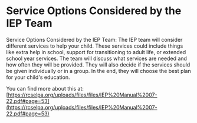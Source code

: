 # Service Options Considered by the IEP Team
Service Options Considered by the IEP Team: The IEP team will consider different services to help your child. These services could include things like extra help in school, support for transitioning to adult life, or extended school year services. The team will discuss what services are needed and how often they will be provided. They will also decide if the services should be given individually or in a group. In the end, they will choose the best plan for your child's education.

You can find more about this at: [https://rcselpa.org/uploads/files/files/IEP%20Manual%2007-22.pdf#page=53](https://rcselpa.org/uploads/files/files/IEP%20Manual%2007-22.pdf#page=53)
